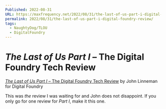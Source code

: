 ```yaml
---
Published: 2022-08-31
URL: https://maxfrequency.net/2022/08/31/the-last-of-us-part-i-digital-foundry-review/
permalink: 2022/08/31/the-last-of-us-part-i-digital-foundry-review/
tags:
  - NaughtyDog/TLOU
  - DigitalFoundry
---
```

# *The Last of Us Part I* – The Digital Foundry Tech Review

[*The Last of Us Part I* – The Digital Foundry Tech Review](https://youtu.be/0mv0dAwPqCs) by John Linneman for Digital Foundry

This was *the* review I was waiting for and John does not disappoint. If you only go for one review for *Part I*, make it this one.